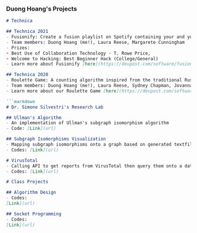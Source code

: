 ### Duong Hoang's Projects

```markdown
# Technica

## Technica 2021
- Fusionify: Create a fusion playlist on Spotify containing your and your friends' favorite tracks
- Team members: Duong Hoang (me!), Laura Reese, Margarete Cunningham
- Prizes: 
+ Best Use of Collaboration Technology - T. Rowe Price, 
+ Welcome to Hacking: Best Beginner Hack (College/General)
- Learn more about Fusionify [here](https://devpost.com/software/fusionify)

## Technica 2020
- Roulette Game: A counting algorithm inspired from the traditional Russian Roulette game where there is only one loser of each game
- Team members: Duong Hoang (me!), Laura Reese, Sydney Chapman, Jovanna Hernandez
- Learn more about our Roulette Game [here](https://devpost.com/software/roulette-game-3x8uwh)

```markdown
# Dr. Simone Silvestri's Research Lab

## Ullman's Algorithm
- An implementation of Ullman's subgraph isomorphism algorithm
- Code: [Link](url)

## Subgraph Isomorphisms Visualization
- Mapping subgraph isomorphisms onto a graph based on generated textfile
- Codes: [Link](url)
```

```markdown
# VirusTotal 
- Calling API to get reports from VirusTotal then query them onto a database
- Codes: [Link](url)
```

```markdown
# Class Projects

## Algorithm Design
- Codes:
[Link](url)

## Socket Programming
- Codes:
[Link](url)
```
